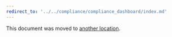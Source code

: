 ```yaml
---
redirect_to: '../../compliance/compliance_dashboard/index.md'
---
```


This document was moved to [another location](../../compliance/compliance_dashboard/index.md).

<!-- This redirect file can be deleted February 1, 2021, or later. -->
<!-- Before deletion, see: https://docs.gitlab.com/ee/development/documentation/#move-or-rename-a-page -->
